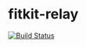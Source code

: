 # fitkit-relay
[![Build Status](https://janch32.visualstudio.com/github/_apis/build/status/janch32.fitkit-relay?branchName=master)](https://janch32.visualstudio.com/github/_build/latest?definitionId=2&branchName=master)

